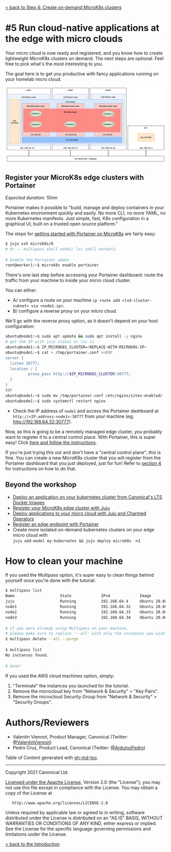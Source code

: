 [< back to Step 4: Create on-demand MicroK8s clusters](./step-04-microk8s-cluster.md#4-create-on-demand-microk8s-clusters)

# #5 Run cloud-native applications at the edge with micro clouds

Your micro cloud is now ready and registered, and you know how to create lightweight MicroK8s clusters on demand. The next steps are optional. Feel free to pick what's the most interesting to you.

The goal here is to get you productive with fancy applications running on your homelab micro cloud.

<img alt="Micro cloud stack with kubernetes workloads running at the edge." src="./img/checkpoint-05.png" width="600" />

## Register your MicroK8s edge clusters with Portainer

_Expected duration: 10mn_

Portainer makes it possible to "build, manage and deploy containers in your Kubernetes environment quickly and easily. No more CLI, no more YAML, no more Kubernetes manifests. Just simple, fast, K8s configuration in a graphical UI, built on a trusted open source platform."

The steps for [getting started with Portainer on MicroK8s](https://www.portainer.io/blog/how-to-deploy-portainer-on-microk8s) are fairly easy:

```sh
$ juju ssh microk8s/0
# Or -- multipass shell node1; lxc shell worker1;

# Enable the Portainer addon
root@worker1:~$ microk8s enable portainer
```

There's one last step before accessing your Portainer dashboard: route the traffic from your machine to inside your micro cloud cluster.

You can either:
- A/ configure a route on your machine `ip route add <lxd-cluster-subnet> via <node1-ip>`.
- B/ configure a reverse proxy on your micro cloud.

We'll go with the reverse proxy option, as it doesn't depend on your host configuration:

```sh
ubuntu@node1:~$ sudo apt update && sudo apt install -y nginx
# get the IP with juju status or lxc ls
ubuntu@node1:~$ IP_MICROK8S_CLUSTER=<REPLACE-WITH-MICROK8S-IP>
ubuntu@node1:~$ cat > /tmp/portainer.conf <<EOF
server { 
  listen 30777;
  location / {
          proxy_pass http://$IP_MICROK8S_CLUSTER:30777;
  }
}
EOF
ubuntu@node1:~$ sudo mv /tmp/portainer.conf /etc/nginx/sites-enabled/
ubuntu@node1:~$ sudo systemctl restart nginx
```

- Check the IP address of `node1` and access the Portainer dashboard at `http://<IP-address-node1>:30777` from your machine (eg; http://192.168.64.32:30777).

Now, as this is going to be a remotely managed edge cluster, you probably want to register it to a central control place. With Portainer, this is super easy! Click [here and follow the instructions](https://documentation.portainer.io/v2.0/endpoints/edge/).

If you're just trying this out and don't have a "central control plane", this is fine. You can create a new MicroK8s cluster that you will register from the Portainer dashboard that you just deployed, just for fun! Refer to [section 4](./step-04-microk8s-cluster.md#4-create-on-demand-microk8s-clusters) for instructions on how to do that.

<!-- TODO: for the demo, use New App -> ubuntu/grafana -> port 30000 -> cp nginx/portainer.conf -->

## Beyond the workshop

- [Deploy an application on your kubernetes cluster from Canonical's LTS Docker Images](https://ubuntu.com/security/docker-images)
- [Register your MicroK8s edge cluster with Juju](TODO)
- [Deploy applications to your micro cloud with Juju and Charmed Operators](TODO)
- [Register an edge endpoint with Portainer](https://documentation.portainer.io/v2.0/endpoints/edge/)
- Create more isolated on-demand kubernetes clusters on your edge micro cloud with    
  `juju add-model my-kubernetes && juju deploy microk8s -n1`

<!-- ## Register your MicroK8s edge clusters with Juju

_Expected duration: 10mn_

TODO TODO TODO

## Deploy applications to your micro cloud with Juju and Charms

_Expected duration: 10mn_

You first need to register your MicroK8s edge cluster with Juju. Click [here to scroll up](#register-your-microk8s-edge-clusters-with-juju).

TODO TODO TODO

-->

# How to clean your machine

If you used the Multipass option, it's super easy to clean things behind yourself once you're done with the tutorial:

```sh
$ multipass list 
Name                    State             IPv4             Image
juju                    Running           192.168.64.4     Ubuntu 20.04 LTS
node1                   Running           192.168.64.32    Ubuntu 20.04 LTS
node2                   Running           192.168.64.33    Ubuntu 20.04 LTS
node3                   Running           192.168.64.34    Ubuntu 20.04 LTS

# If you were already using Multipass on your machine,
# please make sure to replace '--all' with only the instances you wish to remove
$ multipass delete --all --purge

$ multipass list 
No instances found.

# done!
```

If you used the AWS cloud machines option, simply:
1. "Terminate" the instances you launched for the tutorial.
2. Remove the microcloud key from "Network & Security" > "Key Pairs".
3. Remove the microcloud Security Group from "Network & Security" > "Security Groups".

# Authors/Reviewers

- Valentin Viennot, Product Manager, Canonical (Twitter: [@ValentinViennot](https://twitter.com/valentinviennot))
- Pedro Cruz, Product Lead, Canonical (Twitter: [@ArduinoPedro](https://twitter.com/ArduinoPedro))

<!-- ToDo: get relevant reviews from the different product teams involved. -->

<!-- ToDo: validate license terms -->

Table of Content generated with [gh-md-toc](https://github.com/ekalinin/github-markdown-toc).

---

 Copyright 2021 Canonical Ltd.

   [Licensed under the Apache License](./LICENSE), Version 2.0 (the "License");
   you may not use this file except in compliance with the License.
   You may obtain a copy of the License at

       http://www.apache.org/licenses/LICENSE-2.0

   Unless required by applicable law or agreed to in writing, software
   distributed under the License is distributed on an "AS IS" BASIS,
   WITHOUT WARRANTIES OR CONDITIONS OF ANY KIND, either express or implied.
   See the License for the specific language governing permissions and
   limitations under the License.


[< back to the Introduction](./README.md#arm-ubuntu-k8s-build-your-own-cloud-for-edge-computing)
